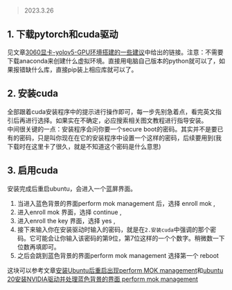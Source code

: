 #
>2023.3.26

## 1. 下载pytorch和cuda驱动
见文章[3060显卡-yolov5-GPU环境搭建的一些建议](https://blog.csdn.net/a1729901831/article/details/123782788)中给出的链接。注意：不需要下载anaconda来创建什么虚拟环境。直接用电脑自己版本的python就可以了，如果报错缺什么库，直接pip装上相应库就可以了。

## 2. 安装cuda
全部跟着cuda安装程序中的提示进行操作即可，每一步先别急着点，看完英文指引后再进行选择。如果实在不确定，必应搜索相关图文教程进行指导安装。  
中间很关键的一点：安装程序会问你要一个secure boot的密码。其实并不是要已有的密码，只是叫你现在在它的安装程序中设置一个这样的密码，后续要用到(我下载时在这里卡了很久，就是不知道这个密码是什么意思)

## 3. 启用cuda
安装完成后重启ubuntu，会进入一个蓝屏界面。
1. 当进入蓝色背景的界面perform mok management 后，选择 enroll mok , 
2. 进入enroll mok 界面，选择 continue , 
3. 进入enroll the key 界面，选择 yes , 
4. 接下来输入你在安装驱动时输入的密码，就是在`2.安装cuda`中强调的那个密码。它可能会让你输入该密码的第9位，第7位这样的一个个数字。稍微数一下位数再填即可。
5. 之后会跳到蓝色背景的界面perform mok management 选择第一个 reboot

这块可以参考文章[安装Ubuntu后重启出现perform MOK management](https://www.cnblogs.com/yutian-blogs/p/13019226.html#:~:text=%E5%AE%89%E8%A3%85%E5%AE%8C%E6%98%BE%E5%8D%A1%E9%A9%B1%E5%8A%A8%E5%90%8E%EF%BC%8C%E7%B3%BB%E7%BB%9F%E9%9C%80%E8%A6%81%E9%87%8D%E5%90%AF%E5%8A%A0%E8%BD%BD%E9%A9%B1%E5%8A%A8%EF%BC%8C%E5%9C%A8%E9%87%8D%E5%90%AF%E7%B3%BB%E7%BB%9F%E6%97%B6%EF%BC%8C%E4%BC%9A%E5%87%BA%E7%8E%B0%E4%B8%80%E4%B8%AA%E8%93%9D%E8%89%B2%E8%83%8C%E6%99%AF%E7%9A%84%E7%95%8C%E9%9D%A2%20perform%20mok%20management%2C%20%E9%80%89%E6%8B%A9%20continue%20reboot%EF%BC%8C%20%E5%8F%AF%E8%83%BD%E5%AF%BC%E8%87%B4%E6%96%B0%E5%AE%89%E8%A3%85%E7%9A%84,N%20%E5%8D%A1%E9%A9%B1%E5%8A%A8%E6%B2%A1%E6%9C%89%E5%8A%A0%E8%BD%BD%EF%BC%8C%E6%AD%A3%E7%A1%AE%E7%9A%84%E5%81%9A%E6%B3%95%E5%A6%82%E4%B8%8B%EF%BC%9A%20%281%29%E5%BD%93%E8%BF%9B%E5%85%A5%E8%93%9D%E8%89%B2%E8%83%8C%E6%99%AF%E7%9A%84%E7%95%8C%E9%9D%A2perform%20mok%20management%20%E5%90%8E%EF%BC%8C%E9%80%89%E6%8B%A9%20enroll%20mok%2C)和[ubuntu 20安装NVIDIA驱动并处理蓝色背景的界面 perform mok management](https://blog.csdn.net/u011573853/article/details/112312350)